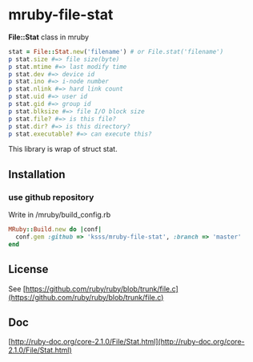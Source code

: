 # mruby-file-stat

**File::Stat** class in mruby

```ruby
stat = File::Stat.new('filename') # or File.stat('filename')
p stat.size #=> file size(byte)
p stat.mtime #=> last modify time
p stat.dev #=> device id
p stat.ino #=> i-node number
p stat.nlink #=> hard link count
p stat.uid #=> user id
p stat.gid #=> group id
p stat.blksize #=> file I/O block size
p stat.file? #=> is this file?
p stat.dir? #=> is this directory?
p stat.executable? #=> can execute this?
```

This library is wrap of struct stat.

## Installation

### use github repository

Write in /mruby/build_config.rb

```ruby
MRuby::Build.new do |conf|
  conf.gem :github => 'ksss/mruby-file-stat', :branch => 'master'
end
```

## License

See [https://github.com/ruby/ruby/blob/trunk/file.c](https://github.com/ruby/ruby/blob/trunk/file.c)

## Doc

[http://ruby-doc.org/core-2.1.0/File/Stat.html](http://ruby-doc.org/core-2.1.0/File/Stat.html)

